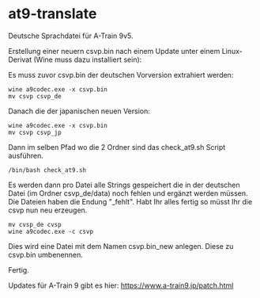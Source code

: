 # at9-translate

Deutsche Sprachdatei für A-Train 9v5.

Erstellung einer neuern csvp.bin nach einem Update unter einem Linux-Derivat (Wine muss dazu installiert sein):
 
Es muss zuvor csvp.bin der deutschen Vorversion extrahiert werden:
```
wine a9codec.exe -x csvp.bin
mv csvp csvp_de
```
Danach die der japanischen neuen Version:
```
wine a9codec.exe -x csvp.bin
mv csvp csvp_jp
```

Dann im selben Pfad wo die 2 Ordner sind das 
check_at9.sh Script ausführen. 
```
/bin/bash check_at9.sh 
```
Es werden dann pro Datei alle Strings gespeichert die in der deutschen Datei (im Ordner csvp_de/data) noch fehlen und ergänzt werden müssen. Die Dateien haben die Endung "_fehlt".
Habt Ihr alles fertig so müsst Ihr die csvp nun neu erzeugen.
```
mv cvsp_de cvsp
wine a9codec.exe -c csvp
```
Dies wird eine Datei mit dem Namen csvp.bin_new anlegen. Diese zu csvp.bin umbenennen.

Fertig.

Updates für A-Train 9 gibt es hier:
https://www.a-train9.jp/patch.html
